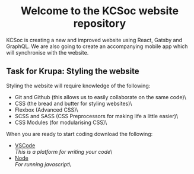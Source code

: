 <h1 align="center">
  Welcome to the KCSoc website repository
</h1>

KCSoc is creating a new and improved website using React, Gatsby and GraphQL. We are also going to create an accompanying mobile app which will synchronise with the website. 

## Task for Krupa: Styling the website

Styling the website will require knowledge of the following: 

* Git and Github (this allows us to easily collaborate on the same code)\
* CSS (the bread and butter for styling websites)\
* Flexbox (Advanced CSS)\
* SCSS and SASS (CSS Preprocessors for making life a little easier)\
* CSS Modules (for modularising CSS)\

When you are ready to start coding download the following:

* [VSCode](https://code.visualstudio.com/download)\
_This is a platform for writing your code_\
* [Node](https://nodejs.org/en/download/)\
_For running javascript_\

